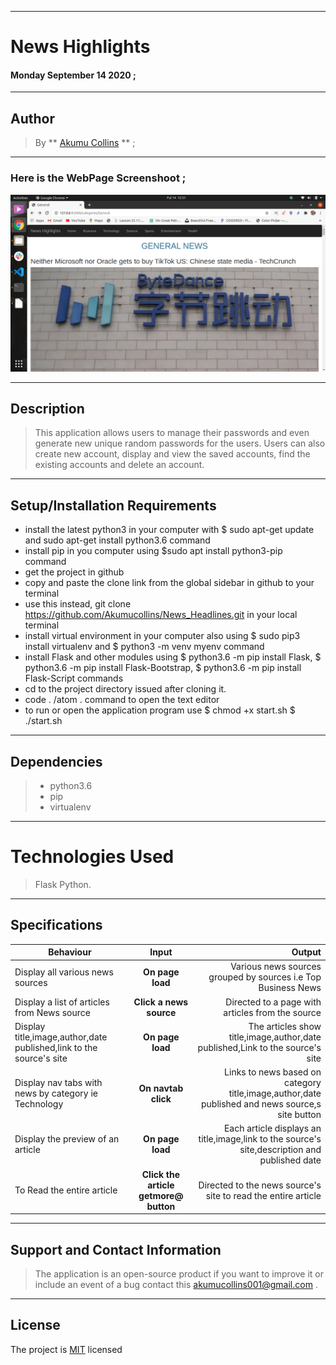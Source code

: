 ***

# News Highlights

#### **Monday September 14 2020** ;

***

## Author
> By ** [Akumu Collins](https://github.com/Akumucollins)
 ** ;

***

### Here is the **WebPage Screenshoot** ;

![alt text](img/Screen_shot.png)

---

## Description
> This application  allows users to  manage their passwords and even generate new unique random passwords for the users. Users can also create new account, display and view the saved accounts, find the existing accounts and delete an account.

***

## Setup/Installation Requirements
* install the latest python3 in your computer with $ sudo apt-get update and sudo apt-get install python3.6 command
* install pip in you computer using $sudo apt install python3-pip command
* get the project in github
* copy and  paste the clone link from the global sidebar in github to your terminal
* use this instead, git clone https://github.com/Akumucollins/News_Headlines.git in your local terminal
* install virtual environment in your computer also using $ sudo pip3 install virtualenv and $ python3 -m venv myenv command
* install Flask and other modules using  $ python3.6 -m pip install Flask, $ python3.6 -m pip install Flask-Bootstrap, $ python3.6 -m pip install Flask-Script commands
* cd to the project directory issued after cloning it.
* code . /atom . command  to open the text editor
* to run or open the application program use  $ chmod +x start.sh  $ ./start.sh

---

## Dependencies
>* python3.6
>* pip
>* virtualenv

***

# Technologies Used
> Flask
> Python.

***

## Specifications
| Behaviour | Input | Output |
| --------------- | :----------:| --------: |
|Display all various news sources | **On page load**  | Various news sources grouped by sources i.e Top Business News|
|Display a list of articles from  News source | **Click a news source** | Directed to a page with articles from the source|
|Display title,image,author,date published,link to the source's site| **On page load** | The articles show title,image,author,date published,Link to the source's site  |
| Display nav tabs with news by category ie Technology | **On navtab click** | Links to news based on category title,image,author,date published and news source,s site button |
| Display the preview of an article | **On page load** | Each article displays an title,image,link to the source's site,description and published date |
| To Read the entire article  | **Click the article getmore@ button** | Directed to the news source's site to read the entire article |

---

## Support and Contact Information
> The application is an open-source product if you  want to improve it or include an event of a bug  contact this
> akumucollins001@gmail.com .

***

## License
The project is [MIT](LICENSE) licensed 